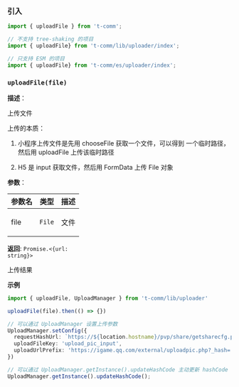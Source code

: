
### 引入

```ts
import { uploadFile } from 't-comm';

// 不支持 tree-shaking 的项目
import { uploadFile} from 't-comm/lib/uploader/index';

// 只支持 ESM 的项目
import { uploadFile} from 't-comm/es/uploader/index';
```


### `uploadFile(file)` 


**描述**：<p>上传文件</p>
<p>上传的本质：</p>
<ol>
<li>
<p>小程序上传文件是先用 chooseFile 获取一个文件，可以得到
一个临时路径，然后用 uploadFile 上传该临时路径</p>
</li>
<li>
<p>H5 是 input 获取文件，然后用 FormData 上传 File 对象</p>
</li>
</ol>

**参数**：


| 参数名 | 类型 | 描述 |
| --- | --- | --- |
| file | <code>File</code> | <p>文件</p> |

**返回**: <code>Promise.&lt;{url: string}&gt;</code><br>

<p>上传结果</p>

**示例**

```ts
import { uploadFile, UploadManager } from 't-comm/lib/uploader'

uploadFile(file).then(() => {})

// 可以通过 UploadManager 设置上传参数
UploadManager.setConfig({
  requestHashUrl: `https://${location.hostname}/pvp/share/getsharecfg.php`,
  uploadFileKey: 'upload_pic_input',
  uploadUrlPrefix: 'https://igame.qq.com/external/uploadpic.php?_hash=',
})

// 可以通过 UploadManager.getInstance().updateHashCode 主动更新 hashCode
UploadManager.getInstance().updateHashCode();
```
